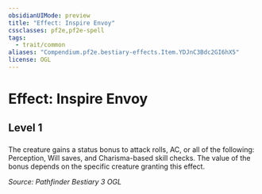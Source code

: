 ```yaml
---
obsidianUIMode: preview
title: "Effect: Inspire Envoy"
cssclasses: pf2e,pf2e-spell
tags:
  - trait/common
aliases: "Compendium.pf2e.bestiary-effects.Item.YDJnC3Bdc2GI6hX5"
license: OGL
---
```

# Effect: Inspire Envoy
## Level 1
### 






The creature gains a status bonus to attack rolls, AC, or all of the following: Perception, Will saves, and Charisma-based skill checks. The value of the bonus depends on the specific creature granting this effect.

*Source: Pathfinder Bestiary 3*
*OGL*